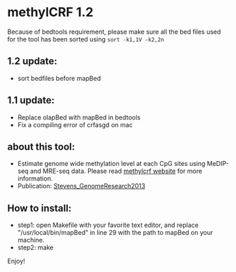 # methylCRF 1.2

Because of bedtools requirement, please make sure all the bed files used for the tool has been sorted using `sort -k1,1V -k2,2n`

## 1.2 update:
* sort bedfiles before mapBed

## 1.1 update: 
* Replace olapBed with mapBed in bedtools
* Fix a compiling error of crfasgd on mac 

## about this tool:
* Estimate genome wide methylation level at each CpG sites using MeDIP-seq and MRE-seq data. Please read [methylcrf website](methylcrf.wustl.edu) for more information.
* Publication: [Stevens_GenomeResearch2013](http://genome.cshlp.org/content/23/9/1541.abstract)

## How to install:

* step1: open Makefile with your favorite text editor, and replace "/usr/local/bin/mapBed" in line 29 with the path to mapBed on your machine.
* step2: make

Enjoy!
